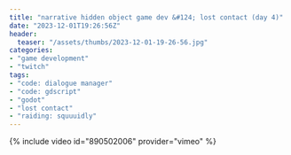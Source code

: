 ```yaml
---
title: "narrative hidden object game dev &#124; lost contact (day 4)"
date: "2023-12-01T19:26:56Z"
header:
  teaser: "/assets/thumbs/2023-12-01-19-26-56.jpg"
categories:
- "game development"
- "twitch"
tags:
- "code: dialogue manager"
- "code: gdscript"
- "godot"
- "lost contact"
- "raiding: squuuidly"
---
```

{% include video id="890502006" provider="vimeo" %}
